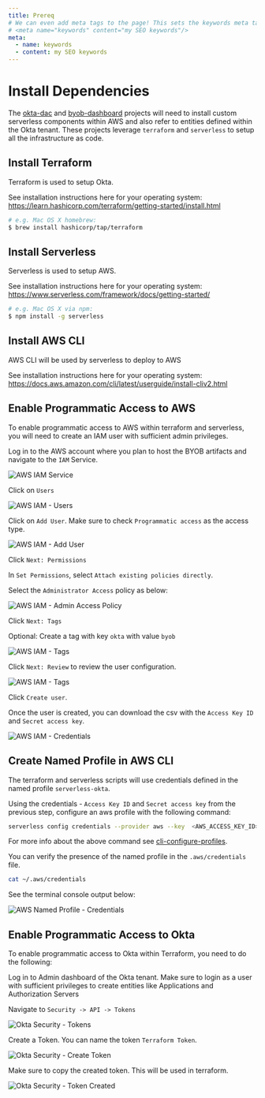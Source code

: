```yaml
---
title: Prereq
# We can even add meta tags to the page! This sets the keywords meta tag.
# <meta name="keywords" content="my SEO keywords"/>
meta:
  - name: keywords
  - content: my SEO keywords
---
```


# Install Dependencies

The [okta-dac](https://github.com/oktadeveloper/okta-dac) and [byob-dashboard](https://github.com/oktadeveloper/byob-dashboard) projects will need to install custom serverless components within AWS and also refer to entities defined within the Okta tenant. These projects leverage `terraform` and `serverless` to setup all the infrastructure as code.

## Install Terraform

Terraform is used to setup Okta.

See installation instructions here for your operating system: <https://learn.hashicorp.com/terraform/getting-started/install.html>

```bash
# e.g. Mac OS X homebrew:
$ brew install hashicorp/tap/terraform
```

## Install Serverless

Serverless is used to setup AWS.

See installation instructions here for your operating system: <https://www.serverless.com/framework/docs/getting-started/>

```bash
# e.g. Mac OS X via npm:
$ npm install -g serverless
```

## Install AWS CLI

AWS CLI will be used by serverless to deploy to AWS

See installation instructions here for your operating system: <https://docs.aws.amazon.com/cli/latest/userguide/install-cliv2.html>

## Enable Programmatic Access to AWS

To enable programmatic access to AWS within terraform and serverless, you will need to create an IAM user with sufficient admin privileges.

Log in to the AWS account where you plan to host the BYOB artifacts and navigate to the `IAM` Service.

![AWS IAM Service](./images/aws-iam.png)

Click on `Users`

![AWS IAM - Users](./images/aws-iam-users.png)

Click on `Add User`. Make sure to check `Programmatic access` as the access type.

![AWS IAM - Add User](./images/aws-iam-create-user.png)

Click `Next: Permissions`

In `Set Permissions`, select `Attach existing policies directly`.

Select the `Administrator Access` policy as below:

![AWS IAM - Admin Access Policy](./images/aws-iam-user-admin-policy.png)

Click `Next: Tags`

Optional: Create a tag with key `okta` with value `byob`

![AWS IAM - Tags](./images/aws-iam-user-tags.png)

Click `Next: Review` to review the user configuration.

![AWS IAM - Tags](./images/aws-iam-user-review.png)

Click `Create user`.

Once the user is created, you can download the csv with the `Access Key ID` and `Secret access key`.

![AWS IAM - Credentials](./images/aws-iam-user-credentials.png)

## Create Named Profile in AWS CLI

The terraform and serverless scripts will use credentials defined in the named profile `serverless-okta`.

Using the credentials - `Access Key ID` and `Secret access key` from the previous step, configure an aws profile with the following command:
```bash
serverless config credentials --provider aws --key  <AWS_ACCESS_KEY_ID> --secret <AWS_SECRET_ACCESS_KEY> --profile serverless-okta
```
For more info about the above command see [cli-configure-profiles](https://docs.aws.amazon.com/cli/latest/userguide/cli-configure-profiles.html).


You can verify the presence of the named profile in the `.aws/credentials` file.

```bash
cat ~/.aws/credentials
```

See the terminal console output below:

![AWS Named Profile - Credentials](./images/aws-cli-profile.png)

## Enable Programmatic Access to Okta

To enable programmatic access to Okta within Terraform, you need to do the following:

Log in to Admin dashboard of the Okta tenant. Make sure to login as a user with sufficient privileges to create entities like Applications and Authorization Servers

Navigate to `Security -> API -> Tokens`

![Okta Security - Tokens](./images/okta-tokens.png)

Create a Token. You can name the token `Terraform Token`.

![Okta Security - Create Token](./images/okta-create-token.png)

Make sure to copy the created token. This will be used in terraform.

![Okta Security - Token Created](./images/okta-token-created.png)
